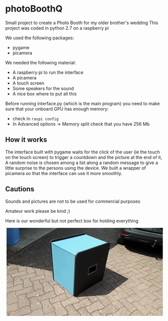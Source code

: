 # photoBoothQ

Small project to create a Photo Booth for my older brother's wedding
This project was coded in python 2.7 on a raspberry pi

We used the following packages:
* pygame
* picamera

We needed the following material:
* A raspberry pi to run the interface
* A picamera
* A touch screen
* Some speakers for the sound
* A nice box where to put all this

Before running interface.py (which is the main program) you need to make sure that your onboard GPU has enough memory:
* check in `raspi config`
* In Advanced options -> Memory split check that you have 256 Mb

## How it works
The interface built with pygame waits for the click of the user (ie the touch on the touch screen) to trigger a countdown and the picture at the end of it, A random noise is chosen among a list along a random message to give a little surprise to the persons using the device. We built a wrapper of picamera so that the interface can use it more smoothly.

## Cautions
Sounds and pictures are not to be used for commercial purposes

Amateur work please be kind ;)

Here is our wonderful but not perfect box for holding everything
<p align="center">
	<img src="./nice_box.jpg">
</p>

